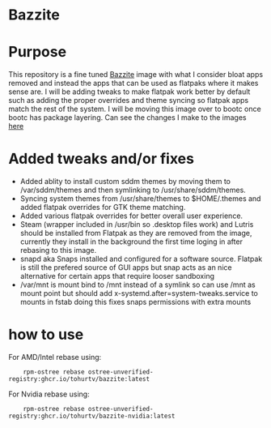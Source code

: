 # Bazzite

# Purpose

This repository is a fine tuned [Bazzite](https://bazzite.gg/) image with what I consider bloat apps removed and instead the apps that can be used as flatpaks where it makes sense are. I will be adding tweaks to make flatpak work better by default such as adding the proper overrides and theme syncing so flatpak apps match the rest of the system. I will be moving this image over to bootc once bootc has package layering. Can see the changes I make to the images [here](https://github.com/tohurtv/bazzite/blob/main/build.sh)

# Added tweaks and/or fixes
- Added ablity to install custom sddm themes by moving them to /var/sddm/themes and then symlinking to /usr/share/sddm/themes.
- Syncing system themes from /usr/share/themes to $HOME/.themes and added flatpak overrides for GTK theme matching.
- Added various flatpak overrides for better overall user experience.
- Steam (wrapper included in /usr/bin so .desktop files work) and Lutris should be installed from Flatpak as they are removed from the image, currently they install in the background the first time loging in after rebasing to this image.
- snapd aka Snaps installed and configured for a software source. Flatpak is still the prefered source of GUI apps but snap acts as an nice alternative for certain apps that require looser sandboxing
- /var/mnt is mount bind to /mnt instead of a symlink  so can use /mnt as mount point but should add x-systemd.after=system-tweaks.service to mounts in fstab doing this fixes snaps permissions with extra mounts

# how to use

For AMD/Intel rebase using:

```
    rpm-ostree rebase ostree-unverified-registry:ghcr.io/tohurtv/bazzite:latest
```
For Nvidia rebase using:

```
    rpm-ostree rebase ostree-unverified-registry:ghcr.io/tohurtv/bazzite-nvidia:latest
```
